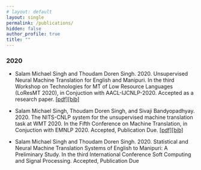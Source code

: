 ```yaml
---
# layout: default
layout: single
permalink: /publications/
hidden: false
author_profile: true
title: ""
---
```



### 2020
- Salam Michael Singh and Thoudam Doren Singh. 2020. Unsupervised Neural Machine Translation for English and Manipuri. In the third Workshop on Technologies for MT of Low Resource Languages (LoResMT 2020), in Conjuction with AACL-IJCNLP-2020. Accepted as a research paper. [[pdf]](https://www.aclweb.org/anthology/2020.loresmt-1.10.pdf)[[bib]](https://www.aclweb.org/anthology/2020.loresmt-1.10.bib)

- Salam Michael Singh, Thoudam Doren Singh, and Sivaji Bandyopadhyay. 2020. The NITS-CNLP system for the unsupervised machine translation task at WMT 2020. In the Fifth Conference on Machine Translation, in Conjuction with EMNLP 2020. Accepted, Publication Due. [[pdf]](http://www.statmt.org/wmt20/pdf/2020.wmt-1.135.pdf)[[bib]](http://www.statmt.org/wmt20/bib/2020.wmt-1.135.bib)

- Salam Michael Singh and Thoudam Doren Singh. 2020. Statistical and Neural Machine Translation Systems of English to Manipuri: A Preliminary Study. In the third International Conference Soft Computing and Signal Processing. Accepted, Publication Due



